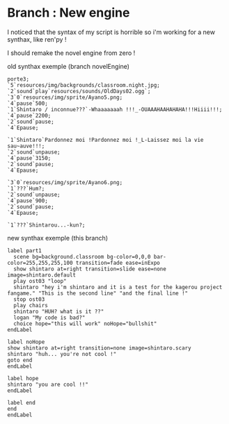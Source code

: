 # Branch : New engine

I noticed that the syntax of my script is horrible so i'm working for a new synthax, like ren'py !

I should remake the novel engine from zero !


old synthax exemple (branch novelEngine)
```
porte3;
`5`resources/img/backgrounds/classroom.night.jpg;
`2`sound`play`resources/sounds/OldDays02.ogg`;
`3`0`resources/img/sprite/Ayano5.png;
`4`pause`500;
`1`Shintaro / inconnue???`-Whaaaaaaah !!!_-OUAAAHAAHAHAHA!!!Hiiii!!!;
`4`pause`2200;
`2`sound`pause;
`4`Epause;

`1`Shintaro`Pardonnez moi !Pardonnez moi !_L-Laissez moi la vie sau~auve!!!;
`2`sound`unpause;
`4`pause`3150;
`2`sound`pause;
`4`Epause;

`3`0`resources/img/sprite/Ayano6.png;
`1`???`Hum?;
`2`sound`unpause;
`4`pause`900;
`2`sound`pause;
`4`Epause;

`1`???`Shintarou...-kun?;
```

new synthax exemple (this branch)
```
label part1
  scene bg=background.classroom bg-color=0,0,0 bar-color=255,255,255,100 transition=fade ease=inExpo
  show shintaro at=right transition=slide ease=none image=shintaro.default
  play ost03 "loop"
  shintaro "hey i'm shintaro and it is a test for the kagerou project fangame." "This is the second line" "and the final line !"
  stop ost03
  play chairs
  shintaro "HUH? what is it ??"
  logan "My code is bad?"
  choice hope="this will work" noHope="bullshit"
endLabel

label noHope
show shintaro at=right transition=none image=shintaro.scary
shintaro "huh... you're not cool !"
goto end
endLabel

label hope
shintaro "you are cool !!"
endLabel

label end
end
endLabel
```

